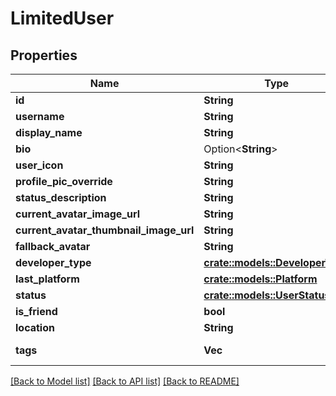 # LimitedUser

## Properties

Name | Type | Description | Notes
------------ | ------------- | ------------- | -------------
**id** | **String** |  | [readonly]
**username** | **String** |  | 
**display_name** | **String** |  | 
**bio** | Option<**String**> |  | [optional]
**user_icon** | **String** |  | 
**profile_pic_override** | **String** |  | 
**status_description** | **String** |  | 
**current_avatar_image_url** | **String** |  | 
**current_avatar_thumbnail_image_url** | **String** |  | 
**fallback_avatar** | **String** |  | 
**developer_type** | [**crate::models::DeveloperType**](DeveloperType.md) |  | 
**last_platform** | [**crate::models::Platform**](Platform.md) |  | 
**status** | [**crate::models::UserStatus**](UserStatus.md) |  | 
**is_friend** | **bool** |  | 
**location** | **String** |  | 
**tags** | **Vec<String>** | Always empty | 

[[Back to Model list]](../README.md#documentation-for-models) [[Back to API list]](../README.md#documentation-for-api-endpoints) [[Back to README]](../README.md)


